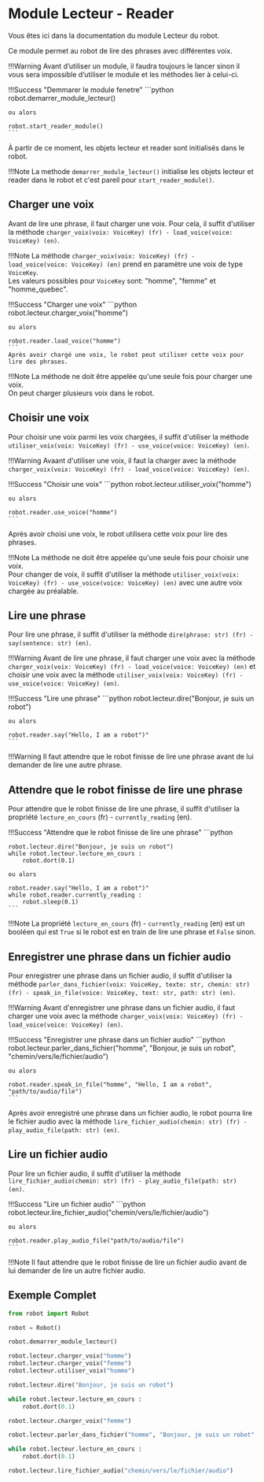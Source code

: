# Module Lecteur - Reader

Vous êtes ici dans la documentation du module Lecteur du robot.

Ce module permet au robot de lire des phrases avec différentes voix.

!!!Warning
    Avant d’utiliser un module, il faudra toujours le lancer sinon il vous sera impossible d’utiliser le module et les méthodes lier à celui-ci.

!!!Success "Demmarer le module fenetre"
    ```python
    robot.demarrer_module_lecteur()

    ou alors

    robot.start_reader_module()
    ```

À partir de ce moment, les objets lecteur et reader sont initialisés dans le robot.

!!!Note
    La methode `demarrer_module_lecteur()` initialise les objets lecteur et reader dans le robot et c'est pareil pour `start_reader_module()`.

## Charger une voix

Avant de lire une phrase, il faut charger une voix. Pour cela, il suffit d'utiliser la méthode `charger_voix(voix: VoiceKey) (fr) - load_voice(voice: VoiceKey) (en)`.

!!!Note
    La méthode `charger_voix(voix: VoiceKey) (fr) - load_voice(voice: VoiceKey) (en)` prend en paramètre une voix de type `VoiceKey`.  
    Les valeurs possibles pour `VoiceKey` sont: "homme", "femme" et "homme_quebec".

!!!Success "Charger une voix"
    ```python
    robot.lecteur.charger_voix("homme")

    ou alors

    robot.reader.load_voice("homme")
    ```
    Après avoir chargé une voix, le robot peut utiliser cette voix pour lire des phrases.

!!!Note
    La méthode ne doit être appelée qu'une seule fois pour charger une voix.  
    On peut charger plusieurs voix dans le robot.

## Choisir une voix

Pour choisir une voix parmi les voix chargées, il suffit d'utiliser la méthode `utiliser_voix(voix: VoiceKey) (fr) - use_voice(voice: VoiceKey) (en)`.

!!!Warning
    Avaant d'utiliser une voix, il faut la charger avec la méthode `charger_voix(voix: VoiceKey) (fr) - load_voice(voice: VoiceKey) (en)`.

!!!Success "Choisir une voix"
    ```python
    robot.lecteur.utiliser_voix("homme")

    ou alors

    robot.reader.use_voice("homme")
    ```

Après avoir choisi une voix, le robot utilisera cette voix pour lire des phrases.

!!!Note
    La méthode ne doit être appelée qu'une seule fois pour choisir une voix.  
    Pour changer de voix, il suffit d'utiliser la méthode `utiliser_voix(voix: VoiceKey) (fr) - use_voice(voice: VoiceKey) (en)` avec une autre voix chargée au préalable.

## Lire une phrase

Pour lire une phrase, il suffit d'utiliser la méthode `dire(phrase: str) (fr) - say(sentence: str) (en)`.

!!!Warning
    Avant de lire une phrase, il faut charger une voix avec la méthode `charger_voix(voix: VoiceKey) (fr) - load_voice(voice: VoiceKey) (en)` et choisir une voix avec la méthode `utiliser_voix(voix: VoiceKey) (fr) - use_voice(voice: VoiceKey) (en)`.

!!!Success "Lire une phrase"
    ```python
    robot.lecteur.dire("Bonjour, je suis un robot")

    ou alors

    robot.reader.say("Hello, I am a robot")"
    ```

!!!Warning
    Il faut attendre que le robot finisse de lire une phrase avant de lui demander de lire une autre phrase.

## Attendre que le robot finisse de lire une phrase

Pour attendre que le robot finisse de lire une phrase, il suffit d'utiliser la propriété `lecture_en_cours` (fr) - `currently_reading` (en).

!!!Success "Attendre que le robot finisse de lire une phrase"
    ```python

    robot.lecteur.dire("Bonjour, je suis un robot")
    while robot.lecteur.lecture_en_cours :
        robot.dort(0.1)

    ou alors

    robot.reader.say("Hello, I am a robot")"
    while robot.reader.currently_reading :
        robot.sleep(0.1)
    ```

!!!Note
    La propriété `lecture_en_cours` (fr) - `currently_reading` (en) est un booléen qui est `True` si le robot est en train de lire une phrase et `False` sinon.

## Enregistrer une phrase dans un fichier audio

Pour enregistrer une phrase dans un fichier audio, il suffit d'utiliser la méthode `parler_dans_fichier(voix: VoiceKey, texte: str, chemin: str) (fr) - speak_in_file(voice: VoiceKey, text: str, path: str) (en)`.

!!!Warning
    Avant d'enregistrer une phrase dans un fichier audio, il faut charger une voix avec la méthode `charger_voix(voix: VoiceKey) (fr) - load_voice(voice: VoiceKey) (en)`.

!!!Success "Enregistrer une phrase dans un fichier audio"
    ```python
    robot.lecteur.parler_dans_fichier("homme", "Bonjour, je suis un robot", "chemin/vers/le/fichier/audio")

    ou alors

    robot.reader.speak_in_file("homme", "Hello, I am a robot", "path/to/audio/file")
    ```

Après avoir enregistré une phrase dans un fichier audio, le robot pourra lire le fichier audio avec la méthode `lire_fichier_audio(chemin: str) (fr) - play_audio_file(path: str) (en)`.

## Lire un fichier audio

Pour lire un fichier audio, il suffit d'utiliser la méthode `lire_fichier_audio(chemin: str) (fr) - play_audio_file(path: str) (en)`.

!!!Success "Lire un fichier audio"
    ```python
    robot.lecteur.lire_fichier_audio("chemin/vers/le/fichier/audio")

    ou alors

    robot.reader.play_audio_file("path/to/audio/file")
    ```

!!!Note
    Il faut attendre que le robot finisse de lire un fichier audio avant de lui demander de lire un autre fichier audio.

## Exemple Complet

```python
from robot import Robot

robot = Robot()

robot.demarrer_module_lecteur()

robot.lecteur.charger_voix("homme")
robot.lecteur.charger_voix("femme")
robot.lecteur.utiliser_voix("homme")

robot.lecteur.dire("Bonjour, je suis un robot")

while robot.lecteur.lecture_en_cours :
    robot.dort(0.1)

robot.lecteur.charger_voix("femme")

robot.lecteur.parler_dans_fichier("homme", "Bonjour, je suis un robot", "chemin/vers/le/fichier/audio")

while robot.lecteur.lecture_en_cours :
    robot.dort(0.1)

robot.lecteur.lire_fichier_audio("chemin/vers/le/fichier/audio")
```
